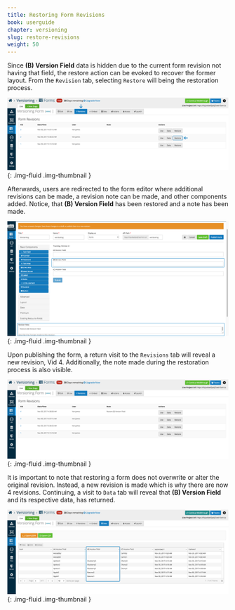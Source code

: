 ```yaml
---
title: Restoring Form Revisions
book: userguide
chapter: versioning
slug: restore-revisions
weight: 50
---
```

Since **(B) Version Field** data is hidden due to the current form revision not having that field, the restore action can be evoked to
recover the former layout. From the ```Revision``` tab, selecting ```Restore``` will being the restoration process.

![](/assets/img/userguide/versioning-restore-1.png){: .img-fluid .img-thumbnail }

Afterwards, users are redirected to the form editor where additional revisions can be made, a revision note can be made,
and other components added. Notice, that **(B) Version Field** has been restored and a note has been made. 

![](/assets/img/userguide/versioning-restore-2.png){: .img-fluid .img-thumbnail }

Upon publishing the form, a return visit to the ```Revisions``` tab will reveal a new revision, Vid 4.
Additionally, the note made during the restoration process is also visible. 

![](/assets/img/userguide/versioning-restore-3.png){: .img-fluid .img-thumbnail }

It is important to note that restoring a form does not overwrite or alter the original revision. Instead, a new 
revision is made which is why there are now 4 revisions. Continuing, a visit to ```Data```
tab will reveal that **(B) Version Field** and its respective data, has returned. 

![](/assets/img/userguide/versioning-restore-4.png){: .img-fluid .img-thumbnail }


